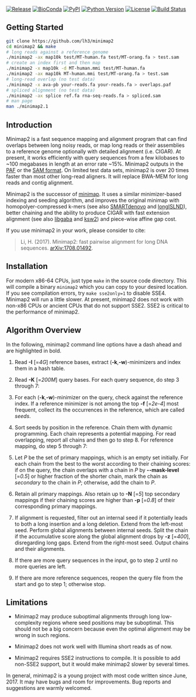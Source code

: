 [![Release](https://img.shields.io/badge/Release-v2.1.1-blue.svg?style=flat)](https://github.com/lh3/minimap2/releases)
[![BioConda](https://img.shields.io/conda/vn/bioconda/minimap2.svg?style=flat)](https://anaconda.org/bioconda/minimap2)
[![PyPI](https://img.shields.io/pypi/v/mappy.svg?style=flat)](https://pypi.python.org/pypi/mappy)
[![Python Version](https://img.shields.io/pypi/pyversions/mappy.svg?style=flat)](https://pypi.python.org/pypi/mappy)
[![License](https://img.shields.io/badge/License-MIT-blue.svg?style=flat)](LICENSE.txt)
[![Build Status](https://travis-ci.org/lh3/minimap2.svg?branch=master)](https://travis-ci.org/lh3/minimap2)
## Getting Started
```sh
git clone https://github.com/lh3/minimap2
cd minimap2 && make
# long reads against a reference genome
./minimap2 -ax map10k test/MT-human.fa test/MT-orang.fa > test.sam
# create an index first and then map
./minimap2 -x map10k -d MT-human.mmi test/MT-human.fa
./minimap2 -ax map10k MT-human.mmi test/MT-orang.fa > test.sam
# long-read overlap (no test data)
./minimap2 -x ava-pb your-reads.fa your-reads.fa > overlaps.paf
# spliced alignment (no test data)
./minimap2 -ax splice ref.fa rna-seq-reads.fa > spliced.sam
# man page
man ./minimap2.1
```

## Introduction

Minimap2 is a fast sequence mapping and alignment program that can find
overlaps between long noisy reads, or map long reads or their assemblies to a
reference genome optionally with detailed alignment (i.e. CIGAR). At present,
it works efficiently with query sequences from a few kilobases to ~100
megabases in length at an error rate ~15%. Minimap2 outputs in the [PAF][paf] or
the [SAM format][sam]. On limited test data sets, minimap2 is over 20 times
faster than most other long-read aligners. It will replace BWA-MEM for long
reads and contig alignment.

Minimap2 is the successor of [minimap][minimap]. It uses a similar
minimizer-based indexing and seeding algorithm, and improves the original
minimap with homopolyer-compressed k-mers (see also [SMARTdenovo][smartdenovo]
and [longISLND][longislnd]), better chaining and the ability to produce CIGAR
with fast extension alignment (see also [libgaba][gaba] and [ksw2][ksw2]) and
piece-wise affine gap cost.

If you use minimap2 in your work, please consider to cite:

> Li, H. (2017). Minimap2: fast pairwise alignment for long DNA sequences. [arXiv:1708.01492](https://arxiv.org/abs/1708.01492).

## Installation

For modern x86-64 CPUs, just type `make` in the source code directory. This
will compile a binary `minimap2` which you can copy to your desired location.
If you see compilation errors, try `make sse2only=1` to disable SSE4. Minimap2
will run a little slower. At present, minimap2 does not work with non-x86 CPUs
or ancient CPUs that do not support SSE2. SSE2 is critical to the performance
of minimap2.

## Algorithm Overview

In the following, minimap2 command line options have a dash ahead and are
highlighted in bold.

1. Read **-I** [=*4G*] reference bases, extract (**-k**,**-w**)-minimizers and
   index them in a hash table.

2. Read **-K** [=*200M*] query bases. For each query sequence, do step 3
   through 7:

3. For each (**-k**,**-w**)-minimizer on the query, check against the reference
   index. If a reference minimizer is not among the top **-f** [=*2e-4*] most
   frequent, collect its the occurrences in the reference, which are called
   *seeds*.

4. Sort seeds by position in the reference. Chain them with dynamic
   programming. Each chain represents a potential mapping. For read
   overlapping, report all chains and then go to step 8. For reference mapping,
   do step 5 through 7:

5. Let *P* be the set of primary mappings, which is an empty set initially. For
   each chain from the best to the worst according to their chaining scores: if
   on the query, the chain overlaps with a chain in *P* by **--mask-level**
   [=*0.5*] or higher fraction of the shorter chain, mark the chain as
   *secondary* to the chain in *P*; otherwise, add the chain to *P*.

6. Retain all primary mappings. Also retain up to **-N** [=*5*] top secondary
   mappings if their chaining scores are higher than **-p** [=*0.8*] of their
   corresponding primary mappings.

7. If alignment is requested, filter out an internal seed if it potentially
   leads to both a long insertion and a long deletion. Extend from the
   left-most seed. Perform global alignments between internal seeds.  Split the
   chain if the accumulative score along the global alignment drops by **-z**
   [=*400*], disregarding long gaps. Extend from the right-most seed.  Output
   chains and their alignments.

8. If there are more query sequences in the input, go to step 2 until no more
   queries are left.

9. If there are more reference sequences, reopen the query file from the start
   and go to step 1; otherwise stop.

## Limitations

* Minimap2 may produce suboptimal alignments through long low-complexity
  regions where seed positions may be suboptimal. This should not be a big
  concern because even the optimal alignment may be wrong in such regions.

* Minimap2 does not work well with Illumina short reads as of now.

* Minimap2 requires SSE2 instructions to compile. It is possible to add
  non-SSE2 support, but it would make minimap2 slower by several times.

In general, minimap2 is a young project with most code written since June, 2017.
It may have bugs and room for improvements. Bug reports and suggestions are
warmly welcomed.



[paf]: https://github.com/lh3/miniasm/blob/master/PAF.md
[sam]: https://samtools.github.io/hts-specs/SAMv1.pdf
[minimap]: https://github.com/lh3/minimap
[smartdenovo]: https://github.com/ruanjue/smartdenovo
[longislnd]: https://www.ncbi.nlm.nih.gov/pubmed/27667791
[gaba]: https://github.com/ocxtal/libgaba
[ksw2]: https://github.com/lh3/ksw2
